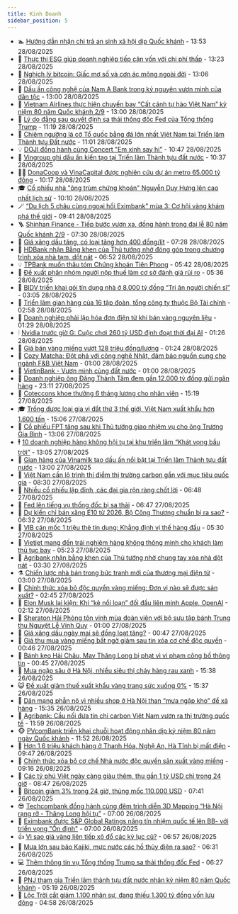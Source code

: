 ```yaml
---
title: Kinh Doanh
sidebar_position: 5
---
```


<!-- dantri-kinh-doanh:START -->
- 🏊 [Hướng dẫn nhận chi trả an sinh xã hội dịp Quốc khánh](https://dantri.com.vn/kinh-doanh/huong-dan-nhan-chi-tra-an-sinh-xa-hoi-dip-quoc-khanh-20250828203554340.htm) - 13:53 28/08/2025
- 🦆 [Thực thi ESG giúp doanh nghiệp tiếp cận vốn với chi phí thấp](https://dantri.com.vn/kinh-doanh/thuc-thi-esg-giup-doanh-nghiep-tiep-can-von-voi-chi-phi-thap-20250828191600395.htm) - 13:23 28/08/2025
- 🦄 [Nghịch lý bitcoin: Giấc mơ số và cơn ác mộng ngoài đời](https://dantri.com.vn/kinh-doanh/nghich-ly-bitcoin-giac-mo-so-va-con-ac-mong-ngoai-doi-20250827233404118.htm) - 13:06 28/08/2025
- 🌝 [Dấu ấn công nghệ của Nam A Bank trong kỷ nguyên vươn mình của dân tộc](https://dantri.com.vn/kinh-doanh/dau-an-cong-nghe-cua-nam-a-bank-trong-ky-nguyen-vuon-minh-cua-dan-toc-20250828191640106.htm) - 13:00 28/08/2025
- 💃 [Vietnam Airlines thực hiện chuyến bay “Cất cánh tự hào Việt Nam” kỷ niệm 80 năm Quốc khánh 2/9](https://dantri.com.vn/kinh-doanh/vietnam-airlines-thuc-hien-chuyen-bay-cat-canh-tu-hao-viet-nam-ky-niem-80-nam-quoc-khanh-29-20250828191136474.htm) - 13:00 28/08/2025
- 🦏 [Lý do đằng sau quyết định sa thải thống đốc Fed của Tổng thống Trump](https://dantri.com.vn/kinh-doanh/ly-do-dang-sau-quyet-dinh-sa-thai-thong-doc-fed-cua-tong-thong-trump-20250828164702972.htm) - 11:19 28/08/2025
- 🦩 [Chiêm ngưỡng lá cờ Tổ quốc bằng đá lớn nhất Việt Nam tại Triển lãm Thành tựu Đất nước](https://dantri.com.vn/kinh-doanh/chiem-nguong-la-co-to-quoc-bang-da-lon-nhat-viet-nam-tai-trien-lam-thanh-tuu-dat-nuoc-20250828171651661.htm) - 11:01 28/08/2025
- 💡 [DOJI đồng hành cùng Concert &quot;Em xinh say hi”](https://dantri.com.vn/kinh-doanh/doji-dong-hanh-cung-concert-em-xinh-say-hi-20250828162351599.htm) - 10:47 28/08/2025
- 🌊 [Vingroup ghi dấu ấn kiến tạo tại Triển lãm Thành tựu đất nước](https://dantri.com.vn/kinh-doanh/vingroup-ghi-dau-an-kien-tao-tai-trien-lam-thanh-tuu-dat-nuoc-20250828170029045.htm) - 10:37 28/08/2025
- 🧑‍💻 [DonaCoop và VinaCapital được nghiên cứu dự án metro 65.000 tỷ đồng](https://dantri.com.vn/kinh-doanh/donacoop-va-vinacapital-duoc-nghien-cuu-du-an-metro-65000-ty-dong-20250828150956489.htm) - 10:17 28/08/2025
- 🎓 [Cổ phiếu nhà &quot;ông trùm chứng khoán&quot; Nguyễn Duy Hưng lên cao nhất lịch sử](https://dantri.com.vn/kinh-doanh/co-phieu-nha-ong-trum-chung-khoan-nguyen-duy-hung-len-cao-nhat-lich-su-20250828155655211.htm) - 10:10 28/08/2025
- 🪄 [“Du lịch 5 châu cùng ngoại hối Eximbank” mùa 3: Cơ hội vàng khám phá thế giới](https://dantri.com.vn/kinh-doanh/du-lich-5-chau-cung-ngoai-hoi-eximbank-mua-3-co-hoi-vang-kham-pha-the-gioi-20250828163055306.htm) - 09:41 28/08/2025
- 🪜 [Shinhan Finance - Tiếp bước vươn xa, đồng hành trong đại lễ 80 năm Quốc khánh 2/9](https://dantri.com.vn/kinh-doanh/shinhan-finance-tiep-buoc-vuon-xa-dong-hanh-trong-dai-le-80-nam-quoc-khanh-29-20250828134526810.htm) - 07:30 28/08/2025
- 🦄 [Giá xăng dầu tăng, có loại tăng hơn 400 đồng/lít](https://dantri.com.vn/kinh-doanh/gia-xang-dau-tang-co-loai-tang-hon-400-donglit-20250828131723285.htm) - 07:28 28/08/2025
- 💯 [HDBank nhận Bằng khen của Thủ tướng nhờ đóng góp trong chương trình xóa nhà tạm, dột nát](https://dantri.com.vn/kinh-doanh/hdbank-nhan-bang-khen-cua-thu-tuong-nho-dong-gop-trong-chuong-trinh-xoa-nha-tam-dot-nat-20250828122042731.htm) - 06:52 28/08/2025
- 💡 [TPBank muốn thâu tóm Chứng khoán Tiên Phong](https://dantri.com.vn/kinh-doanh/tpbank-muon-thau-tom-chung-khoan-tien-phong-20250827194017167.htm) - 05:42 28/08/2025
- 🧰 [Đề xuất phân nhóm người nộp thuế làm cơ sở đánh giá rủi ro](https://dantri.com.vn/kinh-doanh/de-xuat-phan-nhom-nguoi-nop-thue-lam-co-so-danh-gia-rui-ro-20250828112854041.htm) - 05:36 28/08/2025
- 🎊 [BIDV triển khai gói tín dụng nhà ở 8.000 tỷ đồng “Tri ân người chiến sĩ”](https://dantri.com.vn/kinh-doanh/bidv-trien-khai-goi-tin-dung-nha-o-8000-ty-dong-tri-an-nguoi-chien-si-20250828095717345.htm) - 03:05 28/08/2025
- 🔭 [Triển lãm gian hàng của 16 tập đoàn, tổng công ty thuộc Bộ Tài chính](https://dantri.com.vn/kinh-doanh/trien-lam-gian-hang-cua-16-tap-doan-tong-cong-ty-thuoc-bo-tai-chinh-20250827152848451.htm) - 02:58 28/08/2025
- 💼 [Doanh nghiệp phải lập hóa đơn điện tử khi bán vàng nguyên liệu](https://dantri.com.vn/kinh-doanh/doanh-nghiep-phai-lap-hoa-don-dien-tu-khi-ban-vang-nguyen-lieu-20250828020214784.htm) - 01:29 28/08/2025
- 🕯 [Nvidia trước giờ G: Cuộc chơi 260 tỷ USD định đoạt thời đại AI](https://dantri.com.vn/kinh-doanh/nvidia-truoc-gio-g-cuoc-choi-260-ty-usd-dinh-doat-thoi-dai-ai-20250827225450058.htm) - 01:26 28/08/2025
- 🫣 [Giá bán vàng miếng vượt 128 triệu đồng/lượng](https://dantri.com.vn/kinh-doanh/gia-ban-vang-mieng-vuot-128-trieu-dongluong-20250828014429836.htm) - 01:24 28/08/2025
- 🤠 [Cozy Matcha: Đột phá với công nghệ Nhật, đảm bảo nguồn cung cho ngành F&amp;B Việt Nam](https://dantri.com.vn/kinh-doanh/cozy-matcha-dot-pha-voi-cong-nghe-nhat-dam-bao-nguon-cung-cho-nganh-fb-viet-nam-20250827143338641.htm) - 01:00 28/08/2025
- 🌈 [VietinBank - Vươn mình cùng đất nước](https://dantri.com.vn/kinh-doanh/vietinbank-vuon-minh-cung-dat-nuoc-20250827121618591.htm) - 01:00 28/08/2025
- 🦅 [Doanh nghiệp ông Đặng Thành Tâm đem gần 12.000 tỷ đồng gửi ngân hàng](https://dantri.com.vn/kinh-doanh/doanh-nghiep-ong-dang-thanh-tam-dem-gan-12000-ty-dong-gui-ngan-hang-20250827150918423.htm) - 23:11 27/08/2025
- 🌁 [Coteccons khoe thưởng 6 tháng lương cho nhân viên](https://dantri.com.vn/kinh-doanh/coteccons-khoe-thuong-6-thang-luong-cho-nhan-vien-20250827162650807.htm) - 15:19 27/08/2025
- 🎓 [Trồng được loại gia vị đắt thứ 3 thế giới, Việt Nam xuất khẩu hơn 1.600 tấn](https://dantri.com.vn/kinh-doanh/trong-duoc-loai-gia-vi-dat-thu-3-the-gioi-viet-nam-xuat-khau-hon-1600-tan-20250827152941402.htm) - 15:06 27/08/2025
- 📝 [Cổ phiếu FPT tăng sau khi Thủ tướng giao nhiệm vụ cho ông Trương Gia Bình](https://dantri.com.vn/kinh-doanh/co-phieu-fpt-tang-sau-khi-thu-tuong-giao-nhiem-vu-cho-ong-truong-gia-binh-20250827161016547.htm) - 13:06 27/08/2025
- 🕴 [10 doanh nghiệp hàng không hội tụ tại khu triển lãm “Khát vọng bầu trời”](https://dantri.com.vn/kinh-doanh/10-doanh-nghiep-hang-khong-hoi-tu-tai-khu-trien-lam-khat-vong-bau-troi-20250827165154497.htm) - 13:05 27/08/2025
- 🧰 [Gian hàng của Vinamilk tạo dấu ấn nổi bật tại Triển lãm Thành tựu đất nước](https://dantri.com.vn/kinh-doanh/gian-hang-cua-vinamilk-tao-dau-an-noi-bat-tai-trien-lam-thanh-tuu-dat-nuoc-20250827180015462.htm) - 13:00 27/08/2025
- 🤖 [Việt Nam cần lộ trình thí điểm thị trường carbon gắn với mục tiêu quốc gia](https://dantri.com.vn/kinh-doanh/viet-nam-can-lo-trinh-thi-diem-thi-truong-carbon-gan-voi-muc-tieu-quoc-gia-20250827150108814.htm) - 08:30 27/08/2025
- 🤠 [Nhiều cổ phiếu lập đỉnh, các đại gia rộn ràng chốt lời](https://dantri.com.vn/kinh-doanh/nhieu-co-phieu-lap-dinh-cac-dai-gia-ron-rang-chot-loi-20250827113936902.htm) - 06:48 27/08/2025
- 🌮 [Fed lên tiếng vụ thống đốc bị sa thải](https://dantri.com.vn/kinh-doanh/fed-len-tieng-vu-thong-doc-bi-sa-thai-20250827115558804.htm) - 06:47 27/08/2025
- 🦄 [Dự kiến chỉ bán xăng E10 từ 2026, Bộ Công Thương chuẩn bị ra sao?](https://dantri.com.vn/kinh-doanh/du-kien-chi-ban-xang-e10-tu-2026-bo-cong-thuong-chuan-bi-ra-sao-20250827114554446.htm) - 06:32 27/08/2025
- 👺 [VIB cán mốc 1 triệu thẻ tín dụng: Khẳng định vị thế hàng đầu](https://dantri.com.vn/kinh-doanh/vib-can-moc-1-trieu-the-tin-dung-khang-dinh-vi-the-hang-dau-20250827120204792.htm) - 05:30 27/08/2025
- 🤗 [Vietjet mang đến trải nghiệm hàng không thông minh cho khách làm thủ tục bay](https://dantri.com.vn/kinh-doanh/vietjet-mang-den-trai-nghiem-hang-khong-thong-minh-cho-khach-lam-thu-tuc-bay-20250827115527340.htm) - 05:23 27/08/2025
- 💪 [Agribank nhận bằng khen của Thủ tướng nhờ chung tay xóa nhà dột nát](https://dantri.com.vn/kinh-doanh/agribank-nhan-bang-khen-cua-thu-tuong-nho-chung-tay-xoa-nha-dot-nat-20250827100458523.htm) - 03:30 27/08/2025
- ⚗️ [Chiến lược nhà bán trong bức tranh mới của thương mại điện tử](https://dantri.com.vn/kinh-doanh/chien-luoc-nha-ban-trong-buc-tranh-moi-cua-thuong-mai-dien-tu-20250827082630039.htm) - 03:00 27/08/2025
- 🧠 [Chính thức xóa bỏ độc quyền vàng miếng: Đơn vị nào sẽ được sản xuất?](https://dantri.com.vn/kinh-doanh/chinh-thuc-xoa-bo-doc-quyen-vang-mieng-don-vi-nao-se-duoc-san-xuat-20250827092250812.htm) - 02:45 27/08/2025
- 🗽 [Elon Musk lại kiện: Khi “kẻ nổi loạn” đối đầu liên minh Apple, OpenAI](https://dantri.com.vn/kinh-doanh/elon-musk-lai-kien-khi-ke-noi-loan-doi-dau-lien-minh-apple-openai-20250826205132314.htm) - 02:12 27/08/2025
- 🫣 [Sheraton Hải Phòng tôn vinh mùa đoàn viên với bộ sưu tập bánh Trung thu Nguyệt Lễ Vinh Quy](https://dantri.com.vn/kinh-doanh/sheraton-hai-phong-ton-vinh-mua-doan-vien-voi-bo-suu-tap-banh-trung-thu-nguyet-le-vinh-quy-20250826125041465.htm) - 01:00 27/08/2025
- 🫣 [Giá xăng dầu ngày mai sẽ đồng loạt tăng?](https://dantri.com.vn/kinh-doanh/gia-xang-dau-ngay-mai-se-dong-loat-tang-20250826232411276.htm) - 00:47 27/08/2025
- 🫣 [Giá thu mua vàng miếng bất ngờ giảm sau tin xóa cơ chế độc quyền](https://dantri.com.vn/kinh-doanh/gia-thu-mua-vang-mieng-bat-ngo-giam-sau-tin-xoa-co-che-doc-quyen-20250827055756736.htm) - 00:46 27/08/2025
- 💂 [Bánh kẹo Hải Châu, May Thăng Long bị phạt vì vi phạm công bố thông tin](https://dantri.com.vn/kinh-doanh/banh-keo-hai-chau-may-thang-long-bi-phat-vi-vi-pham-cong-bo-thong-tin-20250827071208049.htm) - 00:45 27/08/2025
- 💫 [Mưa ngập sâu ở Hà Nội, nhiều siêu thị cháy hàng rau xanh](https://dantri.com.vn/kinh-doanh/mua-ngap-sau-o-ha-noi-nhieu-sieu-thi-chay-hang-rau-xanh-20250826172509516.htm) - 15:38 26/08/2025
- 😺 [Đề xuất giảm thuế xuất khẩu vàng trang sức xuống 0%](https://dantri.com.vn/kinh-doanh/de-xuat-giam-thue-xuat-khau-vang-trang-suc-xuong-0-20250826172937530.htm) - 15:37 26/08/2025
- 🦆 [Dân mạng phẫn nộ vì nhiều shop ở Hà Nội than “mưa ngập kho” để xả hàng](https://dantri.com.vn/kinh-doanh/dan-mang-phan-no-vi-nhieu-shop-o-ha-noi-than-mua-ngap-kho-de-xa-hang-20250826185037702.htm) - 15:35 26/08/2025
- 👀 [Agribank: Cầu nối đưa tín chỉ carbon Việt Nam vươn ra thị trường quốc tế](https://dantri.com.vn/kinh-doanh/agribank-cau-noi-dua-tin-chi-carbon-viet-nam-vuon-ra-thi-truong-quoc-te-20250826183745197.htm) - 11:59 26/08/2025
- 🐵 [PVcomBank triển khai chuỗi hoạt động nhân dịp kỷ niệm 80 năm ngày Quốc khánh](https://dantri.com.vn/kinh-doanh/pvcombank-trien-khai-chuoi-hoat-dong-nhan-dip-ky-niem-80-nam-ngay-quoc-khanh-20250826182911310.htm) - 11:52 26/08/2025
- 🤖 [Hơn 1,6 triệu khách hàng ở Thanh Hóa, Nghệ An, Hà Tĩnh bị mất điện](https://dantri.com.vn/kinh-doanh/hon-16-trieu-khach-hang-o-thanh-hoa-nghe-an-ha-tinh-bi-mat-dien-20250826150509571.htm) - 09:47 26/08/2025
- 💂 [Chính thức xóa bỏ cơ chế Nhà nước độc quyền sản xuất vàng miếng](https://dantri.com.vn/kinh-doanh/chinh-thuc-xoa-bo-co-che-nha-nuoc-doc-quyen-san-xuat-vang-mieng-20250826160641840.htm) - 09:16 26/08/2025
- 🦆 [Các tỷ phú Việt ngày càng giàu thêm, thu gần 1 tỷ USD chỉ trong 24 giờ](https://dantri.com.vn/kinh-doanh/cac-ty-phu-viet-ngay-cang-giau-them-thu-gan-1-ty-usd-chi-trong-24-gio-20250826152902236.htm) - 08:47 26/08/2025
- 🦅 [Bitcoin giảm 3% trong 24 giờ, thủng mốc 110.000 USD](https://dantri.com.vn/kinh-doanh/bitcoin-giam-3-trong-24-gio-thung-moc-110000-usd-20250826140439354.htm) - 07:41 26/08/2025
- 😎 [Techcombank đồng hành cùng đêm trình diễn 3D Mapping “Hà Nội rạng rỡ - Thăng Long hội tụ”](https://dantri.com.vn/kinh-doanh/techcombank-dong-hanh-cung-dem-trinh-dien-3d-mapping-ha-noi-rang-ro-thang-long-hoi-tu-20250826124652669.htm) - 07:00 26/08/2025
- 🐎 [Eximbank được S&amp;P Global Ratings nâng tín nhiệm quốc tế lên BB- với triển vọng &quot;Ổn định&quot;](https://dantri.com.vn/kinh-doanh/eximbank-duoc-sp-global-ratings-nang-tin-nhiem-quoc-te-len-bb-voi-trien-vong-on-dinh-20250826115115848.htm) - 07:00 26/08/2025
- 👍 [Vì sao giá vàng liên tiếp xô đổ các kỷ lục cũ?](https://dantri.com.vn/kinh-doanh/vi-sao-gia-vang-lien-tiep-xo-do-cac-ky-luc-cu-20250826004928394.htm) - 06:57 26/08/2025
- 🦒 [Mưa lớn sau bão Kajiki, mực nước các hồ thủy điện ra sao?](https://dantri.com.vn/kinh-doanh/mua-lon-sau-bao-kajiki-muc-nuoc-cac-ho-thuy-dien-ra-sao-20250826120421683.htm) - 06:31 26/08/2025
- 💻 [Thêm thông tin vụ Tổng thống Trump sa thải thống đốc Fed](https://dantri.com.vn/kinh-doanh/them-thong-tin-vu-tong-thong-trump-sa-thai-thong-doc-fed-20250826130715186.htm) - 06:27 26/08/2025
- 👺 [PNJ tham gia Triển lãm thành tựu đất nước nhân kỷ niệm 80 năm Quốc khánh](https://dantri.com.vn/kinh-doanh/pnj-tham-gia-trien-lam-thanh-tuu-dat-nuoc-nhan-ky-niem-80-nam-quoc-khanh-20250826121344734.htm) - 05:19 26/08/2025
- 🧐 [Lộc Trời cắt giảm 1.100 nhân sự, đang thiếu 1.300 tỷ đồng vốn lưu động](https://dantri.com.vn/kinh-doanh/loc-troi-cat-giam-1100-nhan-su-dang-thieu-1300-ty-dong-von-luu-dong-20250826110805011.htm) - 04:58 26/08/2025<!-- dantri-kinh-doanh:END -->
